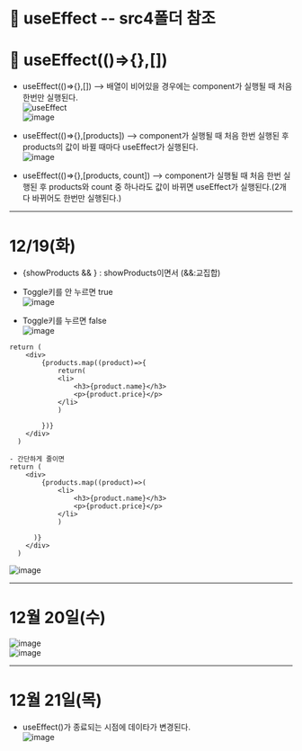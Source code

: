 # 💛 useEffect -- src4폴더 참조

# 🖤 useEffect(()=>{},[])
- useEffect(()=>{},[]) --> 배열이 비어있을 경우에는 component가 실행될 때 처음 한번만 실행된다.   
![useEffect](https://github.com/leegowoon/react/assets/145514701/c1637933-8b65-45a7-b084-c87652cafaa8)   
![image](https://github.com/leegowoon/react/assets/145514701/aa929964-3ff4-4901-a6be-7f342cd655a6)

- useEffect(()=>{},[products]) --> component가 실행될 때 처음 한번 실행된 후 products의 값이 바뀔 때마다 useEffect가 실행된다.   
![image](https://github.com/leegowoon/react/assets/145514701/1512654d-cf6f-4210-b0f7-66a56aefa6fa)

- useEffect(()=>{},[products, count]) --> component가 실행될 때 처음 한번 실행된 후 products와 count 중 하나라도 값이 바뀌면 useEffect가 실행된다.(2개 다 바뀌어도 한번만 실행된다.)





---

# 12/19(화)
- {showProducts && <Products/>} : showProducts이면서 <Products/> (&&:교집합)
- Toggle키를 안 누르면 true   
![image](https://github.com/leegowoon/react/assets/145514701/5d62d0b9-03cf-4b61-9df8-355edc3e60f6)

- Toggle키를 누르면 false   
![image](https://github.com/leegowoon/react/assets/145514701/3250d20b-1424-4356-8d8e-a348500ca9dc)

```
return (
    <div>
        {products.map((product)=>{
            return(
            <li>
                <h3>{product.name}</h3>
                <p>{product.price}</p>
            </li>
            )
            
        })}
    </div>
  )

- 간단하게 줄이면
return (
    <div>
        {products.map((product)=>(
            <li>
                <h3>{product.name}</h3>
                <p>{product.price}</p>
            </li>
            )

      )}
    </div>
  )
```
![image](https://github.com/leegowoon/react/assets/145514701/7348dfa0-bcfd-496c-a440-354ab550bf6e)

---
# 12월 20일(수)   
![image](https://github.com/leegowoon/react/assets/145514701/2422a2d0-59d4-4334-bc96-d83866877bb6)   
![image](https://github.com/leegowoon/react/assets/145514701/840ec332-f9d8-4b19-98ec-113e3a12faeb)

---
# 12월 21일(목)
- useEffect()가 종료되는 시점에 데이타가 변경된다.   
![image](https://github.com/leegowoon/react/assets/145514701/83ceb479-ba9e-48e0-98ee-b210b8bd89dc)









